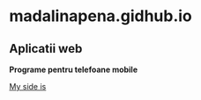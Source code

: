 # madalinapena.gidhub.io

## Aplicatii web

**Programe pentru telefoane mobile**

[My side is](https://madalinapena.gidhub.io)
